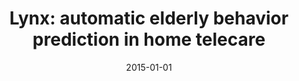 ---
# Documentation: https://wowchemy.com/docs/managing-content/

title: 'Lynx: automatic elderly behavior prediction in home telecare'
subtitle: ''
summary: ''
authors:
- Jose M. Lopez-Guede
- Aitor Moreno Fernandez de Laceta
- Alexeiw Martinez-Garcia
- Manuel Graña
tags: []
categories: []
date: '2015-01-01'
lastmod: 2022-10-07T05:06:50Z
featured: false
draft: false

# Featured image
# To use, add an image named `featured.jpg/png` to your page's folder.
# Focal points: Smart, Center, TopLeft, Top, TopRight, Left, Right, BottomLeft, Bottom, BottomRight.
image:
  caption: ''
  focal_point: ''
  preview_only: false

# Projects (optional).
#   Associate this post with one or more of your projects.
#   Simply enter your project's folder or file name without extension.
#   E.g. `projects = ["internal-project"]` references `content/project/deep-learning/index.md`.
#   Otherwise, set `projects = []`.
projects: []
publishDate: '2022-10-07T05:06:49.163493Z'
publication_types:
- '2'
abstract: ''
publication: '*Biomed Research International*'
doi: 10.1155/2015/201939
---